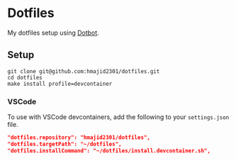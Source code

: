 # Dotfiles

My dotfiles setup using [Dotbot](https://github.com/anishathalye/dotbot/).


## Setup

```
git clone git@github.com:hmajid2301/dotfiles.git
cd dotfiles 
make install profile=devcontainer
```

### VSCode

To use with VSCode devcontainers, add the following to your `settings.json` file.


```json
"dotfiles.repository": "hmajid2301/dotfiles",
"dotfiles.targetPath": "~/dotfiles",
"dotfiles.installCommand": "~/dotfiles/install.devcontainer.sh",
```